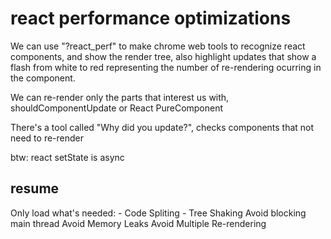 # react performance optimizations

We can use "?react_perf" to make chrome web tools to recognize react components, and show the render tree, also highlight updates that show a flash from white to red representing the number of re-rendering ocurring in the component.

We can re-render only the parts that interest us with, shouldComponentUpdate or React PureComponent

There's a tool called "Why did you update?", checks components that not need to re-render

btw: react setState is async

## resume

Only load what's needed:
    - Code Spliting
    - Tree Shaking
Avoid blocking main thread
Avoid Memory Leaks
Avoid Multiple Re-rendering